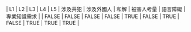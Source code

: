 | L1 | L2 | L3 | L4 | L5 | 涉及共犯 | 涉及外國人 | 和解 | 被害人考量 | 語言障礙 | 專業知識需求 |
| FALSE | FALSE | FALSE | FALSE | TRUE | FALSE | TRUE | FALSE | TRUE | TRUE | TRUE |